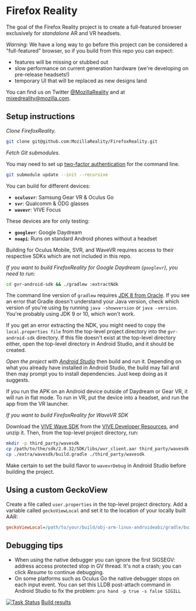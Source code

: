 # Firefox Reality

The goal of the Firefox Reality project is to create a full-featured browser exclusively for *standalone* AR and VR headsets.

_Warning:_ We have a long way to go before this project can be considered a "full-featured" browser, so if you build from this repo you can expect:

- features will be missing or stubbed out
- slow performance on current generation hardware (we're developing on pre-release headsets!)
- temporary UI that will be replaced as new designs land

You can find us on Twitter [@MozillaReality](https://twitter.com/mozillareality) and at [mixedreality@mozilla.com](mailto:mixedreality@mozilla.com).

## Setup instructions

*Clone FirefoxReality.*

```bash
git clone git@github.com:MozillaReality/FirefoxReality.git
```

*Fetch Git submodules.*

You may need to set up [two-factor authentication](https://blog.github.com/2013-09-03-two-factor-authentication/#how-does-it-work-for-command-line-git) for the command line.

```bash
git submodule update --init --recursive
```

You can build for different devices:

- **`oculusvr`**: Samsung Gear VR & Oculus Go
- **`svr`**: Qualcomm & ODG glasses
- **`wavevr`**: VIVE Focus

These devices are for only testing:

- **`googlevr`**: Google Daydream
- **`noapi`**: Runs on standard Android phones without a headset

Building for Oculus Mobile, SVR, and WaveVR requires access to their respective SDKs which are not included in this repo.

*If you want to build FirefoxReality for Google Daydream (`googlevr`), you need to run:*

```bash
cd gvr-android-sdk && ./gradlew :extractNdk
```

The command line version of `gradlew` requires [JDK 8 from Oracle](http://www.oracle.com/technetwork/java/javase/downloads/jdk8-downloads-2133151.html). If you see an error that Gradle doesn't understand your Java version, check which version of you're using by running `java -showversion` or `java -version`. You're probably using JDK 9 or 10, which won't work.

If you get an error extracting the NDK, you might need to copy the `local.properties file` from the top-level project directory into the `gvr-android-sdk` directory. If this file doesn't exist at the top-level directory either, open the top-level directory in Android Studio, and it should be created.

*Open the project with [Android Studio](https://developer.android.com/studio/index.html)* then build and run it. Depending on what you already have installed in Android Studio, the build may fail and then may prompt you to install dependencies. Just keep doing as it suggests.

If you run the APK on an Android device outside of Daydream or Gear VR, it will run in flat mode. To run in VR, put the device into a headset, and run the app from the VR launcher.

*If you want to build FirefoxReality for WaveVR SDK*

Download the [VIVE Wave SDK](https://developer.vive.com/resources/knowledgebase/wave-sdk/) from the [VIVE Developer Resources](https://vivedeveloper.com/), and unzip it. Then, from the top-level project directory, run:

```bash
mkdir -p third_party/wavesdk
cp /path/to/the/sdk/2.0.32/SDK/libs/wvr_client.aar third_party/wavesdk
cp ./extra/wavesdk/build.gradle ./third_party/wavesdk
```

Make certain to set the build flavor to `wavevrDebug` in Android Studio before building the project.

## Using a custom GeckoView

Create a file called `user.properties` in the top-level project directory. Add a variable called `geckoViewLocal` and set it to the location of your locally built AAR:

```ini
geckoViewLocal=/path/to/your/build/obj-arm-linux-androideabi/gradle/build/mobile/android/geckoview/outputs/aar/geckoview-local-withGeckoBinaries-noMinApi-debug.aar
```

## Debugging tips

- When using the native debugger you can ignore the first SIGSEGV: address access protected stop in GV thread. It's not a crash; you can click *Resume* to continue debugging.
- On some platforms such as Oculus Go the native debugger stops on each input event. You can set this LLDB post-attach command in Android Studio to fix the problem: `pro hand -p true -s false SIGILL`


[![Task Status](https://github.taskcluster.net/v1/repository/MozillaReality/FirefoxReality/master/badge.svg)](https://github.taskcluster.net/v1/repository/MozillaReality/FirefoxReality/master/latest) [Build results](https://github.taskcluster.net/v1/repository/MozillaReality/FirefoxReality/master/latest)
